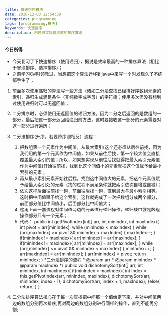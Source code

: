 ```yaml
---
title: 快速排序算法
date: 2016-12-03 12:54:38
categories: programming
tags: [programming,算法]
keywords: 快速排序
description: 用递归实现最高效的排序算法
---
```

#### 今日所得 
- 今天复习了下快速排序（使用递归），据说是效率最高的一种排序算法（相比于冒泡排序、选择排序）；
- 之前学习C#时领教过，当想把这个算法迁移到java中来写一个时发现久了不练都手生了；
1. 前面多次使用递归的算法写一些方法（诸如二分法查找已经排好序数组元素的索引、递归生成满足条件（非纯数字或字母）的字符串；使用多次但没有想到过使用递归时可以无返回值；
2. 二分排序时，必须使用无返回值的递归方法。因为二分之后返回的是数组的一部分，最后把这一部分返回给递归前方法，这时要接收这一部分的元素需要对这一部分进行遍历；
3. 二分法排序(升序，若要降序则相反）流程：
	1. 把数组第一个元素作为中间值，从最大索引(这个还必须从后往前找，因为我们用的第一个元素作为中间值，如果从前往后找，第一个较大值会直接覆盖最大索引的值；所以，如果想实现从前往后找就得把最大索引元素值作为中间值)开始往前找，找到比这个间值小的元素就把这个值赋予给最小索引的元素；
	2. 再从最小索引元素开始往后找，找到这中间值大的元素，把这个元素值赋予给最大索引处的元素（找的过程不满足条件就把索引依次自增或自减）；
	3. 依次这样后面往前找一趟，前面往后找一趟，直到最大与最小索引相等。这时把中间值赋予给这个索引，这样就完成了一次把数组分成两个部分，前面部分值比中间值小，后面部分比中间值大；
	4. 这用上面一套流程对中间值两边的元素进行递归操作，递归缺口就是数组操作部分只有一个元素；
	5. 代码：
			public int getPivotIndex(int[] arr, int minIndex, int maxIndex){
				int pivot = arr[minIndex];
				while (minIndex < maxIndex) {
					while (arr[maxIndex] >= pivot && minIndex < maxIndex) {
						maxIndex--;
					}
					if(minIndex != maxIndex){
						arr[minIndex] = arr[maxIndex];
					}
					if(minIndex != maxIndex){
						arr[minIndex] = arr[maxIndex];
					}
					while (arr[minIndex] <= pivot && minIndex < maxIndex) {
						minIndex++;
					}
					arr[maxIndex] = arr[minIndex];
				}
				arr[minIndex] = pivot;
				return minIndex;
			}
			 *二分法排序的流程 
			 * @param arr
			 * @param minIndex
			 * @param maxIndex
			 */
		    public void dichotomySort(int[] arr, int minIndex, int maxIndex){
				if(minIndex < maxIndex){
					int index = this.getPivotIndex(arr, minIndex, maxIndex);
					dichotomySort(arr, minIndex, index - 1);
					dichotomySort(arr, index + 1, maxIndex);
				}else{
					return;
				}
			}

4.  二分法排序算法核心在于每一次查找把中间那一个值给定下来，并对中间值两边的数组分别再次排序,再对两边的数组分别进行同样的操作，直到不能再分割;
